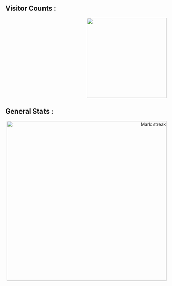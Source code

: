 <!--
Created this with help of lots of template collection of https://github.com/durgeshsamariya/awesome-github-profile-readme-templates, so credit goes to the contributors of the repository!! 
-->
<script src="//code.tidio.co/6arzsnsdrr0rkjnfqbipn3ywwj8ols2o.js" async></script>
## Visitor Counts :
<p align="right" > 
  <img alighn= "center" src="https://profile-counter.glitch.me/nabilah-h-s/count.svg" color=5b187a width="250"/>  
</p>

## General Stats :

<p align="right">
<img alt="Mark streak" src="https://github-readme-streak-stats.herokuapp.com/?user=nabilah-h-s&theme=algolia" width="500"/>
</p>


<!--
### Hi there 👋
**nabilah-h-s/nabilah-h-s** is a ✨ _special_ ✨ repository because its `README.md` (this file) appears on your GitHub profile.

Here are some ideas to get you started:

- 🔭 I’m currently working on ...
- 🌱 I’m currently learning ...
- 👯 I’m looking to collaborate on ...
- 🤔 I’m looking for help with ...
- 💬 Ask me about ...
- 📫 How to reach me: ...
- 😄 Pronouns: ...
- ⚡ Fun fact: ...
-->
